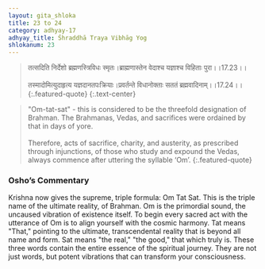 ```yaml
---
layout: gita_shloka
title: 23 to 24
category: adhyay-17
adhyay_title: Śhraddhā Traya Vibhāg Yog
shlokanum: 23
---
```


> तत्सदिति निर्देशो ब्रह्मणस्त्रिविधः स्मृतः।ब्राह्मणास्तेन वेदाश्च यज्ञाश्च विहिताः पुरा।।17.23।।<br><br>तस्मादोमित्युदाहृत्य यज्ञदानतपःक्रियाः।प्रवर्तन्ते विधानोक्ताः सततं ब्रह्मवादिनाम्।।17.24।।
{:.featured-quote}
{:.text-center}

> "Om-tat-sat" - this is considered to be the threefold designation of Brahman. The Brahmanas, Vedas, and sacrifices were ordained by that in days of yore.<br><br>Therefore, acts of sacrifice, charity, and austerity, as prescribed through injunctions, of those who study and expound the Vedas, always commence after uttering the syllable ‘Om’.
{:.featured-quote}

### Osho’s Commentary
Krishna now gives the supreme, triple formula: Om Tat Sat. This is the triple name of the ultimate reality, of Brahman.
Om is the primordial sound, the uncaused vibration of existence itself. To begin every sacred act with the utterance of Om is to align yourself with the cosmic harmony.
Tat means "That," pointing to the ultimate, transcendental reality that is beyond all name and form.
Sat means "the real," "the good," that which truly is.
These three words contain the entire essence of the spiritual journey. They are not just words, but potent vibrations that can transform your consciousness.

